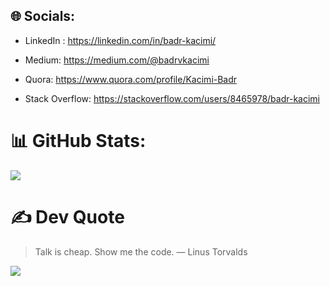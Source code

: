 ## 🌐 Socials:
- LinkedIn :
  https://linkedin.com/in/badr-kacimi/
  
- Medium: https://medium.com/@badrvkacimi
  
- Quora: https://www.quora.com/profile/Kacimi-Badr

- Stack Overflow: https://stackoverflow.com/users/8465978/badr-kacimi


# 📊 GitHub Stats:
![](https://github-readme-streak-stats.herokuapp.com/?user=badrkacimi&theme=swift&hide_border=true)

# ✍️ Dev Quote
> Talk is cheap. Show me the code. ― Linus Torvalds

[![](https://visitcount.itsvg.in/api?id=badrkacimi&icon=0&color=9)](https://visitcount.itsvg.in)
